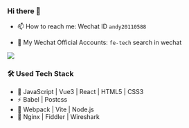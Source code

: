 ### Hi there 👋
- 📫 How to reach me: Wechat ID `andy20110588`

- 🌱 My Wechat Official Accounts: `fe-tech` search in wechat
 
<img style="vertical-align: text-bottom;" src="https://img.shields.io/badge/%E5%BE%AE%E4%BF%A1%E5%85%AC%E4%BC%97%E5%8F%B7%E8%AE%A2%E9%98%85-4000%2B-green"/>

<h3>🛠 Used Tech Stack</h3>

- 🔭  JavaScript | Vue3 | React | HTML5 | CSS3
- ⚡  Babel | Postcss 
- 🔧  Webpack | Vite | Node.js 
- 🌱  Nginx | Fiddler | Wireshark 


<!-- ![Andyqier88's GitHub stats](https://github-readme-stats.vercel.app/api?username=andyqier88&show_icons=true&theme=dark) -->
<!-- [![Top Langs](https://github-readme-stats.vercel.app/api/top-langs/?username=andyqier88&layout=compact)](https://github.com/andyqier88) -->

<!--
**andyqier88/andyqier88** is a ✨ _special_ ✨ repository because its `README.md` (this file) appears on your GitHub profile.

Here are some ideas to get you started:

- 🔭 I’m currently working on ...
- 🌱 I’m currently learning ...
- 👯 I’m looking to collaborate on ...
- 🤔 I’m looking for help with ...
- 💬 Ask me about ...

- 😄 Pronouns: ...
- ⚡ Fun fact: ...
-->
